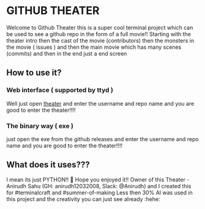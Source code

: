# GITHUB THEATER

Welcome to Github Theater this is a super cool terminal project which can be used to see a github repo in the form of a full movie!! 
Starting with the theater intro then the cast of the movie (contributors) then the monsters in the movie ( issues ) and then the main movie which has many scenes (commits) and then in the end just a end screen

## How to use it?
### Web interface ( supported by ttyd )
Well just open [theater](https://theater.anirudh.hackclub.app) and enter the username and repo name and you are good to enter the theater!!!!

### The binary way ( exe )
just open the exe from the github releases and enter the username and repo name and you are good to enter the theater!!!!

## What does it uses???
I mean its just PYTHON!! :shrug: 
Hope you enjoyed it!!
Owner of this Theater - Anirudh Sahu (GH: anirudh12032008, Slack: @Anirudh) 
and I created this for #terminalcraft and #summer-of-making Less then 30% AI was used in this project and the creativity you can just see already :hehe: 
